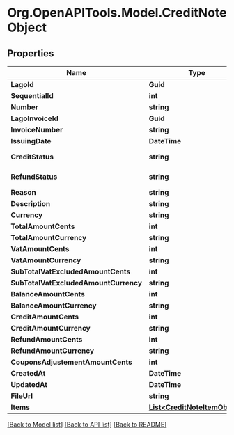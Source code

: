 # Org.OpenAPITools.Model.CreditNoteObject

## Properties

Name | Type | Description | Notes
------------ | ------------- | ------------- | -------------
**LagoId** | **Guid** |  | 
**SequentialId** | **int** |  | 
**Number** | **string** |  | 
**LagoInvoiceId** | **Guid** |  | 
**InvoiceNumber** | **string** |  | 
**IssuingDate** | **DateTime** |  | 
**CreditStatus** | **string** | Credit status | [optional] 
**RefundStatus** | **string** | Refund status | [optional] 
**Reason** | **string** | Reason | 
**Description** | **string** |  | [optional] 
**Currency** | **string** |  | 
**TotalAmountCents** | **int** |  | 
**TotalAmountCurrency** | **string** |  | 
**VatAmountCents** | **int** |  | 
**VatAmountCurrency** | **string** |  | 
**SubTotalVatExcludedAmountCents** | **int** |  | 
**SubTotalVatExcludedAmountCurrency** | **string** |  | 
**BalanceAmountCents** | **int** |  | 
**BalanceAmountCurrency** | **string** |  | 
**CreditAmountCents** | **int** |  | 
**CreditAmountCurrency** | **string** |  | 
**RefundAmountCents** | **int** |  | 
**RefundAmountCurrency** | **string** |  | 
**CouponsAdjustementAmountCents** | **int** |  | 
**CreatedAt** | **DateTime** |  | 
**UpdatedAt** | **DateTime** |  | 
**FileUrl** | **string** |  | [optional] 
**Items** | [**List&lt;CreditNoteItemObject&gt;**](CreditNoteItemObject.md) |  | [optional] 

[[Back to Model list]](../README.md#documentation-for-models) [[Back to API list]](../README.md#documentation-for-api-endpoints) [[Back to README]](../README.md)

